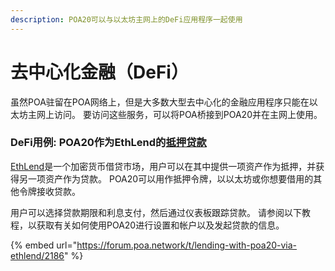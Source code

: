 ```yaml
---
description: POA20可以与以太坊主网上的DeFi应用程序一起使用
---
```


# 去中心化金融（DeFi）

虽然POA驻留在POA网络上，但是大多数大型去中心化的金融应用程序只能在以太坊主网上访问。 要访问这些服务，可以将POA桥接到POA20并在主网上使用。

### DeFi用例: POA20作为EthLend的[抵押贷款](https://ethlend.io/)

[EthLend](https://ethlend.io/)是一个加密货币借贷市场，用户可以在其中提供一项资产作为抵押，并获得另一项资产作为贷款。 POA20可以用作抵押令牌，以以太坊或你想要借用的其他令牌接收贷款。 

用户可以选择贷款期限和利息支付，然后通过仪表板跟踪贷款。 请参阅以下教程，以获取有关如何使用POA20进行设置和帐户以及发起贷款的信息。

{% embed url="https://forum.poa.network/t/lending-with-poa20-via-ethlend/2186" %}




